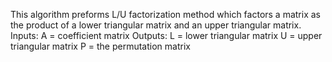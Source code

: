 This algorithm preforms L/U factorization method which factors a matrix as the product of a lower triangular matrix and an upper triangular matrix.
Inputs:
	A = coefficient matrix
Outputs:
	L = lower triangular matrix
	U = upper triangular matrix
  P = the permutation matrix

